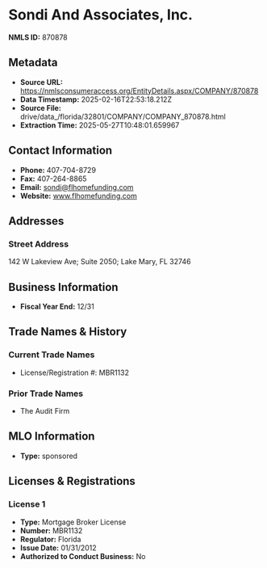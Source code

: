 # Sondi And Associates, Inc.

**NMLS ID:** 870878

## Metadata
- **Source URL:** https://nmlsconsumeraccess.org/EntityDetails.aspx/COMPANY/870878
- **Data Timestamp:** 2025-02-16T22:53:18.212Z
- **Source File:** drive/data_/florida/32801/COMPANY/COMPANY_870878.html
- **Extraction Time:** 2025-05-27T10:48:01.659967

## Contact Information
- **Phone:** 407-704-8729
- **Fax:** 407-264-8865
- **Email:** sondi@flhomefunding.com
- **Website:** www.flhomefunding.com

## Addresses
### Street Address
142 W Lakeview Ave; Suite 2050; Lake Mary, FL 32746

## Business Information
- **Fiscal Year End:** 12/31

## Trade Names & History
### Current Trade Names
- License/Registration #: MBR1132

### Prior Trade Names
- The Audit Firm

## MLO Information
- **Type:** sponsored

## Licenses & Registrations

### License 1
- **Type:** Mortgage Broker License
- **Number:** MBR1132
- **Regulator:** Florida
- **Issue Date:** 01/31/2012
- **Authorized to Conduct Business:** No
